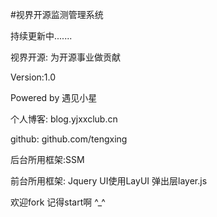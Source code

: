 #视界开源监测管理系统 

持续更新中.......

视界开源: 为开源事业做贡献

Version:1.0

Powered by 遇见小星

个人博客: blog.yjxxclub.cn

github: github.com/tengxing

后台所用框架:SSM

前台所用框架: Jquery UI使用LayUI 弹出层layer.js

欢迎fork 记得start啊 ^_^
